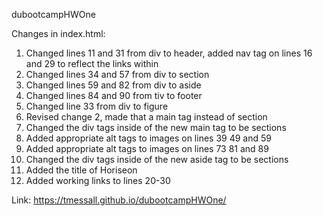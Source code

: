 dubootcampHWOne

Changes in index.html:
1. Changed lines 11 and 31 from div to header, added nav tag on lines 16 and 29 to reflect the links within
2. Changed lines 34 and 57 from div to section
3. Changed lines 59 and 82 from div to aside
4. Changed lines 84 and 90 from tiv to footer
5. Changed line 33 from div to figure
6. Revised change 2, made that a main tag instead of section
7. Changed the div tags inside of the new main tag to be sections
8. Added appropriate alt tags to images on lines 39 49 and 59
9. Added appropriate alt tags to images on lines 73 81 and 89
10. Changed the div tags inside of the new aside tag to be sections
11. Added the title of Horiseon
12. Added working links to lines 20-30

Link:
https://tmessall.github.io/dubootcampHWOne/